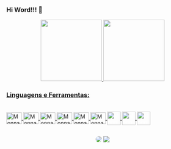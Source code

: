 ### Hi Word!!! 👋

<div align="center">
  <a href="https://github.com/MonnalisaFidelis">
  <img height="160em" src="https://github-readme-stats.vercel.app/api?username=MonnalisaFidelis&show_icons=true&theme=algolia&include_all_commits=true&count_private=true"/>
  <img height="160em" src="https://github-readme-stats.vercel.app/api/top-langs/?username=MonnalisaFidelis&layout=compact&langs_count=7&theme=algolia"/>
</div>
  
### Linguagens e Ferramentas:

<div style="display: inline_block"><br>
  <img align="center" alt="Monnalisa-HTML" height="30" width="40" src="https://cdn.jsdelivr.net/gh/devicons/devicon/icons/html5/html5-original.svg">
  <img align="center" alt="Monnalisa-CSS" height="30" width="40" src="https://cdn.jsdelivr.net/gh/devicons/devicon/icons/css3/css3-original.svg">
  <img align="center" alt="Monnalisa-JS" height="30" width="40" src="https://cdn.jsdelivr.net/gh/devicons/devicon/icons/javascript/javascript-original.svg">
  <img align="center" alt="Monnalisa-VSCode" height="30" width="40" src="https://cdn.jsdelivr.net/gh/devicons/devicon/icons/visualstudio/visualstudio-plain.svg">
  <img align="center" alt="Monnalisa-Figma" height="30" width="40" src="https://cdn.jsdelivr.net/gh/devicons/devicon/icons/figma/figma-original.svg">
  <img align="center" alt="Monnalisa-Git" height="30" width="40" src="https://cdn.jsdelivr.net/gh/devicons/devicon/icons/git/git-original.svg">
  <img align="center" alt="Monnalisa-GitHub" height="35" width="35" src="https://user-images.githubusercontent.com/104032202/185528210-64bc3515-1ccd-4b07-8da6-15ab74e93c61.png" style="color: #fff;">
    <img align="center" alt="Monnalisa-Ubuntu" height="35" width="35" src="https://cdn.jsdelivr.net/gh/devicons/devicon/icons/ubuntu/ubuntu-plain.svg" style="color: #fff;">
    <img align="center" alt="Monnalisa-Ubuntu" height="35" width="35" src="https://cdn.jsdelivr.net/gh/devicons/devicon/icons/nodejs/nodejs-original.svg" style="color: #fff;">
    
</div>
  
##

<div align="center"> 
  <a href="https://app.slack.com/client/T0NNB6T0R/C0NNB4N5N/rimeto_profile/U03N2M95UES" target="_blank"><img src="https://img.shields.io/badge/Slack-4A154B?style=for-the-badge&logo=slack&logoColor=white" style="border-radius:50px;"></a>
  <a href="mailto:monnalisafidelis@gmail.com"_blank"><img src="https://img.shields.io/badge/Gmail-D14836?style=for-the-badge&logo=gmail&logoColor=white"></a> 
</div>
